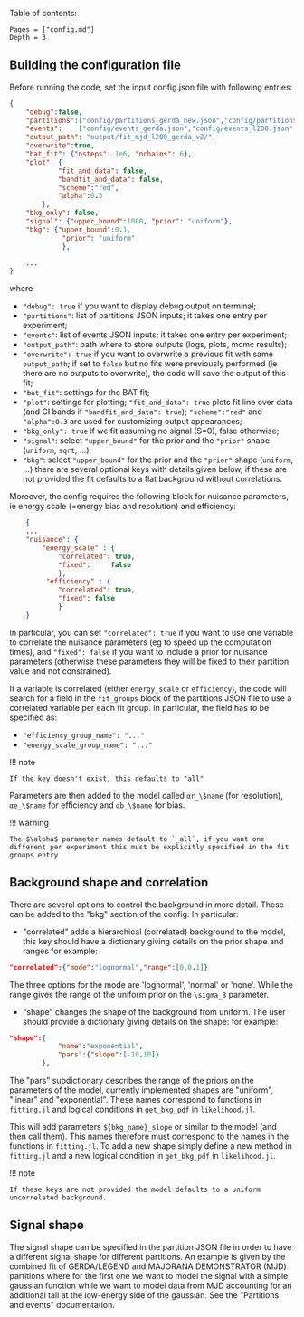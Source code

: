 Table of contents:

```@contents
Pages = ["config.md"]
Depth = 3
```

## Building the configuration file
Before running the code, set the input config.json file with following entries:

```json
{
    "debug":false,
    "partitions":["config/partitions_gerda_new.json","config/partitions_l200.json","config/partitions_mjd_new.json"],
    "events":    ["config/events_gerda.json","config/events_l200.json","config/events_mjd_new_part.json"],
    "output_path": "output/fit_mjd_l200_gerda_v2/",
    "overwrite":true,
    "bat_fit": {"nsteps": 1e6, "nchains": 6},
    "plot": {
            "fit_and_data": false,
            "bandfit_and_data": false,
            "scheme":"red",
            "alpha":0.3
        },
    "bkg_only": false,
    "signal": {"upper_bound":1000, "prior": "uniform"},
    "bkg": {"upper_bound":0.1,
             "prior": "uniform"
             },

    ...
}
```

where
- `"debug": true` if you want to display debug output on terminal;
- `"partitions"`: list of partitions JSON inputs; it takes one entry per experiment;
- `"events"`: list of events JSON inputs; it takes one entry per experiment;
- `"output_path"`: path where to store outputs (logs, plots, mcmc results);
- `"overwrite": true` if you want to overwrite a previous fit with same `output_path`; if set to `false` but no fits were previously performed (ie there are no outputs to overwrite), the code will save the output of this fit;
- `"bat_fit"`: settings for the BAT fit;
- `"plot"`: settings for plotting; `"fit_and_data": true` plots fit line over data (and CI bands if `"bandfit_and_data": true`); `"scheme":"red"` and `"alpha":0.3` are used for customizing output appearances;
- `"bkg_only": true` if we fit assuming no signal (S=0), false otherwise;
- `"signal"`: select `"upper_bound"` for the prior and the `"prior"` shape (`uniform`, `sqrt`, ...);
- `"bkg"`: select `"upper_bound"` for the prior and the `"prior"` shape (`uniform`, ...) there are several optional keys with details given below, if these are not provided the fit defaults to a flat background without correlations.


Moreover, the config requires the following block for nuisance parameters, ie energy scale (=energy bias and resolution) and efficiency:
```json
    {
    ...
    "nuisance": { 
        "energy_scale" : {
            "correlated": true,
            "fixed":     false
            },
         "efficiency" : {
            "correlated": true,
            "fixed": false
            }
    }
```

In particular, you can set `"correlated": true` if you want to use one variable to correlate the nuisance parameters (eg to speed up the computation times), and `"fixed": false` if you want to include a prior for nuisance parameters (otherwise these parameters they will be fixed to their partition value and not constrained).
 
If a variable is correlated (either `energy_scale` or `efficiency`), the code will search for a field in the `fit_groups` block of the partitions JSON file to use a correlated variable per each fit group. 
In particular, the field has to be specified as:
- `"efficiency_group_name": "..."`
- `"energy_scale_group_name": "..."`

!!! note

    If the key doesn't exist, this defaults to "all"
 
Parameters are then added to the model called `αr_\$name` (for resolution), `αe_\$name` for efficiency and `αb_\$name` for bias.
 
!!! warning

    The $\alpha$ parameter names default to `_all`, if you want one different per experiment this must be explicitly specified in the fit groups entry

## Background shape and correlation
There are several options to control the background in more detail. These can be added to the "bkg" section of the config:
In particular:
 - "correlated" adds a hierarchical (correlated) background to the model, this key should have a dictionary giving details on the prior shape and ranges for example:

```json
"correlated":{"mode":"lognormal","range":[0,0.1]}
```

The three options for the mode are 'lognormal', 'normal' or 'none'. While the range gives the range of the uniform prior on the `\sigma_B` parameter.
- "shape" changes the shape of the background from uniform. The user should provide a dictionary giving details on the shape:
for example:

```json
"shape":{
            "name":"exponential",
            "pars":{"slope":[-10,10]}
        },
```

The "pars" subdictionary describes the range of the priors on the parameters of the model, currently implemented shapes are "uniform", "linear" and "exponential". These names correspond to functions in `fitting.jl` and logical conditions in `get_bkg_pdf` in `likelihood.jl`.

This will add parameters `${bkg_name}_slope` or similar to the model (and then call them). This names therefore must correspond to the names in the functions in `fitting.jl`. To add a new shape simply define a new method in `fitting.jl` and a new logical condition in `get_bkg_pdf` in `likelihood.jl`.

!!! note

    If these keys are not provided the model defaults to a uniform uncorrelated background.

## Signal shape
The signal shape can be specified in the partition JSON file in order to have a different signal shape for different partitions.
An example is given by the combined fit of GERDA/LEGEND and MAJORANA DEMONSTRATOR (MJD) partitions where for the first one we want to model the signal with a simple gaussian function while we want to model data from MJD accounting for an additional tail at the low-energy side of the gaussian.
See the "Partitions and events" documentation.
